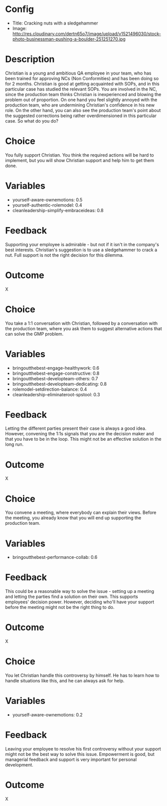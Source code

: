 # Config
 - Title: Cracking nuts with a sledgehammer  
 - Image: http://res.cloudinary.com/dertn65o7/image/upload/v1521496030/stock-photo-businessman-pushing-a-boulder-251251270.jpg

# Description

Christian is a young and ambitious QA employee in your team, who has been trained for approving NCs (Non Conformities) and has been doing so for 2 months. Christian is good at getting acquainted with SOPs, and in this particular case has studied the relevant SOPs. You are involved in the NC, since the production team thinks Christian is inexperienced and blowing the problem out of proportion. On one hand you feel slightly annoyed with the production team, who are undermining Christian's confidence in his new role. On the other hand, you can also see the production team's point about the suggested corrections being rather overdimensioned in this particular case. So what do you do?

# Choice
You fully support Christian. You think the required actions will be hard to implement, but you will  show Christian support and help him to get them done. 

# Variables
 - yourself-aware-ownemotions: 0.5
 - yourself-authentic-rolemodel: 0.4
 - cleanleadership-simplify-embraceideas: 0.8
 
# Feedback
Supporting your employee is admirable - but not if it isn't in the company's best interests. Christian's suggestion is to use a sledgehammer to crack a nut. Full support is not the right decision for this dilemma. 

# Outcome
X

# Choice
You take a 1:1 conversation with Christian, followed by a conversation with the production team, where you ask them to suggest alternative actions that can solve the GMP problem. 

# Variables
 - bringoutthebest-engage-healthywork: 0.6
 - bringoutthebest-engage-constructive: 0.8
 - bringoutthebest-developteam-others: 0.7
 - bringoutthebest-developteam-dedicating: 0.8
 - rolemodel-setdirection-balance: 0.4
 - cleanleadership-eliminateroot-spstool: 0.3
 
# Feedback
Letting the different parties present their case is always a good idea. However, convening the 1:1s signals that you are the decision maker and that you have to be in the loop. This might not be an effective solution in the long run. 

# Outcome
X

# Choice
You convene a meeting, where everybody can explain their views. Before the meeting, you already know that you will end up supporting the production team. 

# Variables
 - bringoutthebest-performance-collab: 0.6
 
# Feedback
This could be a reasonable way to solve the issue - setting up a meeting and letting the parties find a solution on their own. This supports employees' decision power. However, deciding who'll have your support before the meeting might not be the right thing to do. 

# Outcome
X

# Choice
You let Christian handle this controversy by himself. He has to learn how to handle situations like this, and he can always ask for help.

# Variables
 - yourself-aware-ownemotions: 0.2

# Feedback
Leaving your employee to resolve his first controversy without your support might not be the best way to solve this issue. Empowerment is good, but managerial feedback and support is very important for personal development. 

# Outcome
X

